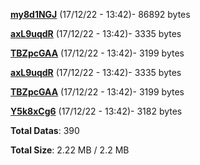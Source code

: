 [**my8d1NGJ**](/data/my8d1NGJ.txt) (17/12/22 - 13:42)- 86892 bytes

[**axL9uqdR**](/data/axL9uqdR.txt) (17/12/22 - 13:42)- 3335 bytes

[**TBZpcGAA**](/data/TBZpcGAA.txt) (17/12/22 - 13:42)- 3199 bytes

[**axL9uqdR**](/data/axL9uqdR.txt) (17/12/22 - 13:42)- 3335 bytes

[**TBZpcGAA**](/data/TBZpcGAA.txt) (17/12/22 - 13:42)- 3199 bytes

[**Y5k8xCg6**](/data/Y5k8xCg6.txt) (17/12/22 - 13:42)- 3182 bytes

**Total Datas**: 390

**Total Size**: 2.22 MB / 2.2 MB